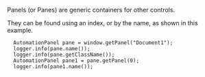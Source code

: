 Panels (or Panes) are generic containers for other controls.

They can be found using an index, or by the name, as shown in this example.

```
  AutomationPanel pane = window.getPanel("Document1");
  logger.info(pane.name());
  logger.info(pane.getClassName());
  AutomationPanel pane1 = pane.getPanel(0);
  logger.info(pane1.name());
```